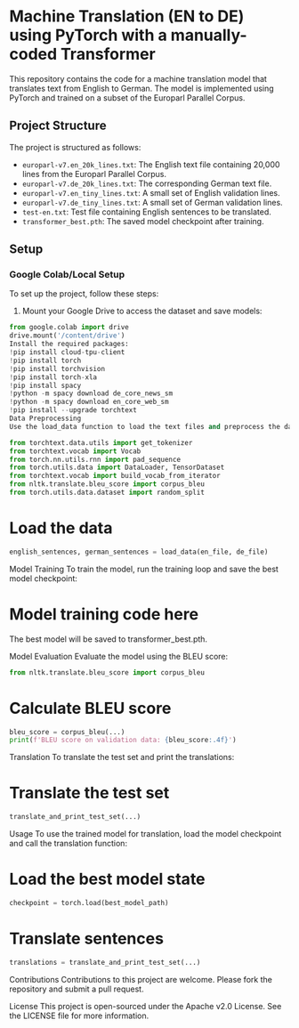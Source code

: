 # Machine Translation (EN to DE) using PyTorch with a manually-coded Transformer

This repository contains the code for a machine translation model that translates text from English to German. The model is implemented using PyTorch and trained on a subset of the Europarl Parallel Corpus.

## Project Structure

The project is structured as follows:

- `europarl-v7.en_20k_lines.txt`: The English text file containing 20,000 lines from the Europarl Parallel Corpus.
- `europarl-v7.de_20k_lines.txt`: The corresponding German text file.
- `europarl-v7.en_tiny_lines.txt`: A small set of English validation lines.
- `europarl-v7.de_tiny_lines.txt`: A small set of German validation lines.
- `test-en.txt`: Test file containing English sentences to be translated.
- `transformer_best.pth`: The saved model checkpoint after training.

## Setup

### Google Colab/Local Setup

To set up the project, follow these steps:

1. Mount your Google Drive to access the dataset and save models:

```python
from google.colab import drive
drive.mount('/content/drive')
Install the required packages:
!pip install cloud-tpu-client
!pip install torch
!pip install torchvision
!pip install torch-xla
!pip install spacy
!python -m spacy download de_core_news_sm
!python -m spacy download en_core_web_sm
!pip install --upgrade torchtext
Data Preprocessing
Use the load_data function to load the text files and preprocess the data:

from torchtext.data.utils import get_tokenizer
from torchtext.vocab import Vocab
from torch.nn.utils.rnn import pad_sequence
from torch.utils.data import DataLoader, TensorDataset
from torchtext.vocab import build_vocab_from_iterator
from nltk.translate.bleu_score import corpus_bleu
from torch.utils.data.dataset import random_split
```


# Load the data
```python
english_sentences, german_sentences = load_data(en_file, de_file)
```
Model Training
To train the model, run the training loop and save the best model checkpoint:

# Model training code here
The best model will be saved to transformer_best.pth.

Model Evaluation
Evaluate the model using the BLEU score:
```python
from nltk.translate.bleu_score import corpus_bleu
```
# Calculate BLEU score
```python
bleu_score = corpus_bleu(...)
print(f'BLEU score on validation data: {bleu_score:.4f}')
```
Translation
To translate the test set and print the translations:

# Translate the test set
```python
translate_and_print_test_set(...)
```
Usage
To use the trained model for translation, load the model checkpoint and call the translation function:

# Load the best model state
```python
checkpoint = torch.load(best_model_path)
```
# Translate sentences
```python
translations = translate_and_print_test_set(...)
```

Contributions
Contributions to this project are welcome. Please fork the repository and submit a pull request.

License
This project is open-sourced under the Apache v2.0 License. See the LICENSE file for more information.

